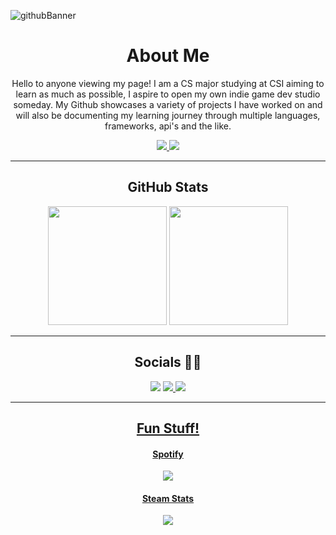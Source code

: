 <!--
**Alex-z01/Alex-z01** is a ✨ _special_ ✨ repository because its `README.md` (this file) appears on your GitHub profile.

Here are some ideas to get you started:

- 🔭 I’m currently working on ...
- 🌱 I’m currently learning ...
- 👯 I’m looking to collaborate on ...
- 🤔 I’m looking for help with ...
- 💬 Ask me about ...
- 📫 How to reach me: ...
- 😄 Pronouns: ...
- ⚡ Fun fact: ...
-->

![githubBanner](https://user-images.githubusercontent.com/69604949/165014619-b3059202-9abd-4f30-856b-de5f1d9ad531.gif)

<h1 align='center'> About Me </h1>

<p align='center'>Hello to anyone viewing my page! I am a CS major studying at CSI
aiming to learn as much as possible, I aspire to open my own 
indie game dev studio someday. My Github showcases a variety of projects
I have worked on and will also be documenting my learning journey 
through multiple languages, frameworks, api's and the like.
</p>

<div align='center'>
  <a href='https://github.com/Alex-z01/javascript'>
    <img src='https://user-images.githubusercontent.com/69604949/165022711-9310c5c8-e186-4a39-8575-1e0b6da1375c.png' />  
  </a>
  <a href='https://www.csi.cuny.edu/'>
    <img src='https://user-images.githubusercontent.com/69604949/165023034-ded27408-9e70-44bd-9d64-0fe7251493bf.png' />
  </a>
</div>
<!--![JS](https://user-images.githubusercontent.com/69604949/165022711-9310c5c8-e186-4a39-8575-1e0b6da1375c.png)-->
<!--![CSI](https://user-images.githubusercontent.com/69604949/165023034-ded27408-9e70-44bd-9d64-0fe7251493bf.png)-->


* * *

<div align='center'>
  <h2> GitHub Stats </h2>
  <img src='https://github-readme-stats.vercel.app/api?username=Alex-z01&count_private=true&show_icons=true&theme=github_dark' height='190px'>
  <img src='https://github-readme-stats.vercel.app/api/top-langs/?username=Alex-z01&layout=compact&theme=github_dark' height='190px'>
</div>

* * *

<div align='center'>
  <h2> Socials 👯💬 </h2>
  <img src='https://user-images.githubusercontent.com/69604949/165027441-d8bc2c04-7e10-450f-ba1f-81bb9b9b54e6.png'>
    <a href='https://www.instagram.com/alexzvili/' />
  </img>
  <img src='https://user-images.githubusercontent.com/69604949/165027695-b6461706-86a0-4183-a6bd-c666ac0209da.png'>
    <a href='https://www.linkedin.com/in/alex-zaalishvili-21a8461a6/' />
  </img>
  <img src='https://user-images.githubusercontent.com/69604949/165027797-62ea4abe-d5a0-47cf-9043-cf60ce97d861.png'>
    <a href='mailto:alex.zvili01@gmail.com' />
  </img>
</div>


* * *

<div align='center'>
  <h2> Fun Stuff! </h2>
  
  <div align='center'>
    <h4> Spotify </h4>
    <img src="https://spotify-github-profile.vercel.app/api/view?uid=214haflrbhimmgvzfaq6egmva&cover_image=true&theme=default&bar_color=53b14f&bar_color_cover=true"> 
      <a href="https://spotify-github-profile.vercel.app/api/view?uid=214haflrbhimmgvzfaq6egmva&redirect=true" />
    </img>  
  </div>

  <div align='center'>
    <h4> Steam Stats </h4>
    <img src="https://steam-stat.vercel.app/api?profileName=zchicken" />
  </div>

</div>




